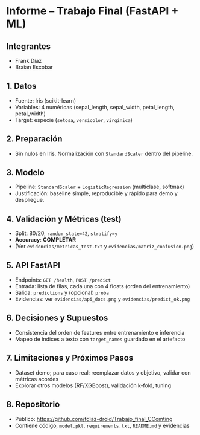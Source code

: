 # Informe – Trabajo Final (FastAPI + ML)

## Integrantes
- Frank Díaz
- Braian Escobar

## 1. Datos
- Fuente: Iris (scikit-learn)
- Variables: 4 numéricas (sepal_length, sepal_width, petal_length, petal_width)
- Target: especie (`setosa`, `versicolor`, `virginica`)

## 2. Preparación
- Sin nulos en Iris. Normalización con `StandardScaler` dentro del pipeline.

## 3. Modelo
- Pipeline: `StandardScaler` + `LogisticRegression` (multiclase, softmax)
- Justificación: baseline simple, reproducible y rápido para demo y despliegue.

## 4. Validación y Métricas (test)
- Split: 80/20, `random_state=42`, `stratify=y`
- **Accuracy**: __COMPLETAR__  
- (Ver `evidencias/metricas_test.txt` y `evidencias/matriz_confusion.png`)

## 5. API FastAPI
- Endpoints: `GET /health`, `POST /predict`
- Entrada: lista de filas, cada una con 4 floats (orden del entrenamiento)
- Salida: `predictions` y (opcional) `proba`
- Evidencias: ver `evidencias/api_docs.png` y `evidencias/predict_ok.png`

## 6. Decisiones y Supuestos
- Consistencia del orden de features entre entrenamiento e inferencia
- Mapeo de índices a texto con `target_names` guardado en el artefacto

## 7. Limitaciones y Próximos Pasos
- Dataset demo; para caso real: reemplazar datos y objetivo, validar con métricas acordes
- Explorar otros modelos (RF/XGBoost), validación k-fold, tuning

## 8. Repositorio
- Público: https://github.com/fdiaz-droid/Trabajo_final_CComting
- Contiene código, `model.pkl`, `requirements.txt`, `README.md` y evidencias



